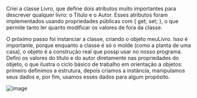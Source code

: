Criei a classe Livro, que define dois atributos muito importantes para descrever qualquer livro: o Título e o Autor. Esses atributos foram implementados usando propriedades públicas com { get; set; }, o que permite tanto ler quanto modificar os valores de fora da classe.

O próximo passo foi instanciar a classe, criando o objeto meuLivro. Isso é importante, porque enquanto a classe é só o molde (como a planta de uma casa), o objeto é a construção real que possp usar no nosso programa. Defini os valores do título e do autor diretamente nas propriedades do objeto, o que ilustra o ciclo básico de trabalho em orientação a objetos: primeiro definimos a estrutura, depois criamos a instância, manipulamos seus dados e, por fim, usamos esses dados para algum propósito.

![image](https://github.com/user-attachments/assets/97ca2d58-2f2c-4060-a33c-7bc82102269a)
